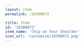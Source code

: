 ```yaml
---
layout: item
permalink: /10300072

title: Item
id: '10300072'
item_name: 'Chip on Your Shoulder'
icon_url: 'customize/10300072.png'
---
```

